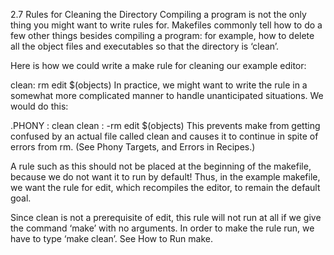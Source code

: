 2.7 Rules for Cleaning the Directory
Compiling a program is not the only thing you might want to write rules for. Makefiles commonly tell how to do a few other things besides compiling a program: for example, how to delete all the object files and executables so that the directory is ‘clean’.

Here is how we could write a make rule for cleaning our example editor:

clean:
        rm edit $(objects)
In practice, we might want to write the rule in a somewhat more complicated manner to handle unanticipated situations. We would do this:

.PHONY : clean
clean :
        -rm edit $(objects)
This prevents make from getting confused by an actual file called clean and causes it to continue in spite of errors from rm. (See Phony Targets, and Errors in Recipes.)

A rule such as this should not be placed at the beginning of the makefile, because we do not want it to run by default! Thus, in the example makefile, we want the rule for edit, which recompiles the editor, to remain the default goal.

Since clean is not a prerequisite of edit, this rule will not run at all if we give the command ‘make’ with no arguments. In order to make the rule run, we have to type ‘make clean’. See How to Run make.